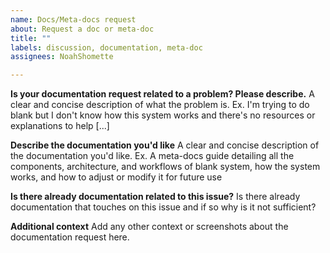 ```yaml
---
name: Docs/Meta-docs request
about: Request a doc or meta-doc
title: ""
labels: discussion, documentation, meta-doc
assignees: NoahShomette

---
```


**Is your documentation request related to a problem? Please describe.**
A clear and concise description of what the problem is. Ex. I'm trying to do blank but I don't know how this system works and there's no resources or explanations to help [...]

**Describe the documentation you'd like**
A clear and concise description of the documentation you'd like. Ex. A meta-docs guide detailing all the components, architecture, and workflows of blank system, how the system works, and how to adjust or modify it for future use

**Is there already documentation related to this issue?**
Is there already documentation that touches on this issue and if so why is it not sufficient?

**Additional context**
Add any other context or screenshots about the documentation request here.
